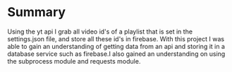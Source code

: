 # Summary 
Using the yt api I grab all video id's of a playlist that is set in the settings.json file, and store all these id's in firebase. 
With this project I was able to gain an understanding of getting data from an api and storing it in a database service such as firebase.I also gained an understanding on using the subprocess module and requests module. 

